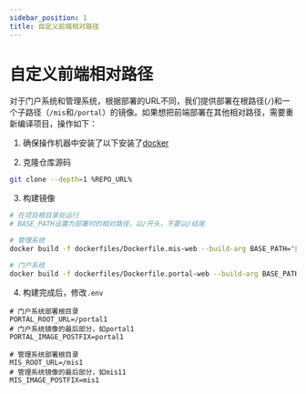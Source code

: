 ```yaml
---
sidebar_position: 1
title: 自定义前端相对路径 
---
```


# 自定义前端相对路径

对于门户系统和管理系统，根据部署的URL不同，我们提供部署在根路径(`/`)和一个子路径（`/mis`和`/portal`）的镜像。如果想把前端部署在其他相对路径，需要重新编译项目，操作如下：

1. 确保操作机器中安装了以下安装了[docker](https://docs.docker.com/engine/install/)

2. 克隆仓库源码

```bash
git clone --depth=1 %REPO_URL%
```

3. 构建镜像

```bash
# 在项目根目录处运行
# BASE_PATH设置为部署时的相对路径，以/开头，不要以/结尾

# 管理系统
docker build -f dockerfiles/Dockerfile.mis-web --build-arg BASE_PATH="部署时的相对路径，如/mis1" -t "mis-web-mis1" .

# 门户系统
docker build -f dockerfiles/Dockerfile.portal-web --build-arg BASE_PATH="部署时的相对路径，如/portal1" -t "portal-web-portal1" .
```

4. 构建完成后，修改`.env`

```env
# 门户系统部署根目录
PORTAL_ROOT_URL=/portal1
# 门户系统镜像的最后部分，如portal1
PORTAL_IMAGE_POSTFIX=portal1

# 管理系统部署根目录
MIS_ROOT_URL=/mis1
# 管理系统镜像的最后部分，如mis11
MIS_IMAGE_POSTFIX=mis1
```